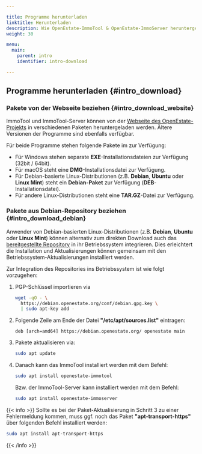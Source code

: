 ```yaml
---

title: Programme herunterladen
linktitle: Herunterladen
description: Wie OpenEstate-ImmoTool & OpenEstate-ImmoServer heruntergeladen werden können…
weight: 30

menu:
  main:
    parent: intro
    identifier: intro-download

---
```


## Programme herunterladen {#intro_download}


### Pakete von der Webseite beziehen {#intro_download_website}

ImmoTool und ImmoTool-Server können von der [Webseite des OpenEstate-Projekts](https://openestate.org/downloads/) in verschiedenen Paketen heruntergeladen werden. Ältere Versionen der Programme sind ebenfalls verfügbar.

Für beide Programme stehen folgende Pakete im zur Verfügung: 

-   Für Windows stehen separate **EXE**-Installationsdateien zur Verfügung (32bit / 64bit).
-   Für macOS steht eine **DMG**-Installationsdatei zur Verfügung.
-   Für Debian-basierte Linux-Distributionen (z.B. **Debian**, **Ubuntu** oder **Linux Mint**) steht ein **Debian-Paket** zur Verfügung (**DEB**-Installationsdatei).
-   Für andere Linux-Distributionen steht eine **TAR.GZ**-Datei zur Verfügung.


### Pakete aus Debian-Repository beziehen {#intro_download_debian}

Anwender von Debian-basierten Linux-Distributionen (z.B. **Debian**, **Ubuntu** oder **Linux Mint**) können alternativ zum direkten Download auch das [bereitgestellte Repository](https://debian.openestate.org/) in ihr Betriebssystem integrieren. Dies erleichtert die Installation und Aktualisierungen können gemeinsam mit den Betriebssystem-Aktualisierungen installiert werden.

Zur Integration des Repositories ins Betriebssystem ist wie folgt vorzugehen:

1.  PGP-Schlüssel importieren via

    ```bash
    wget -qO - \
      https://debian.openestate.org/conf/debian.gpg.key \ 
      | sudo apt-key add -
    ```

2.  Folgende Zeile am Ende der Datei **"/etc/apt/sources.list"** eintragen:

    ```
    deb [arch=amd64] https://debian.openestate.org/ openestate main
    ```
    
3.  Pakete aktualisieren via:

    ```bash
    sudo apt update
    ```
    
4.  Danach kann das ImmoTool installiert werden mit dem Befehl:

    ```bash
    sudo apt install openestate-immotool
    ```
    
    Bzw. der ImmoTool-Server kann installiert werden mit dem Befehl: 
    
    ```bash
    sudo apt install openestate-immoserver
    ```

{{< info >}}
Sollte es bei der Paket-Aktualisierung in Schritt 3 zu einer Fehlermeldung kommen, muss ggf. noch das Paket **"apt-transport-https"** über folgenden Befehl installiert werden:

```bash
sudo apt install apt-transport-https
```
{{< /info >}}
